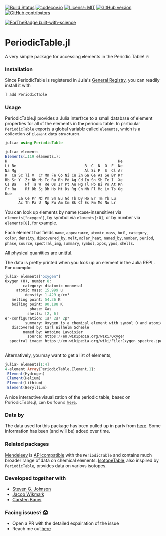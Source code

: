 [![Build Status](https://github.com/JuliaPhysics/PeriodicTable.jl/workflows/CI/badge.svg)](https://github.com/JuliaPhysics/PeriodicTable.jl/actions)
[![codecov.io](http://codecov.io/github/JuliaPhysics/PeriodicTable.jl/coverage.svg?branch=master)](http://codecov.io/github/JuliaPhysics/PeriodicTable.jl?branch=master)
[![License: MIT](https://img.shields.io/badge/License-MIT-yellow.svg)](https://opensource.org/licenses/MIT)
[![GitHub version](https://badge.fury.io/gh/JuliaPhysics%2FPeriodicTable.jl.svg)](https://github.com/JuliaPhysics/PeriodicTable.jl)
[![GitHub contributors](https://img.shields.io/github/contributors/rahulkp220/PeriodicTable.jl.svg)](https://github.com/rahulkp220/PeriodicTable.jl/graphs/contributors)

[![ForTheBadge built-with-science](http://ForTheBadge.com/images/badges/built-with-science.svg)](https://github.com/rahulkp220/)


# PeriodicTable.jl
A very simple package for accessing elements in the Periodic Table! :fire:

### Installation
Since PeriodicTable is registered in Julia's [General Registry](https://github.com/JuliaRegistries/General), you can readily install it with
```julia
] add PeriodicTable
```


### Usage
PeriodicTable.jl provides a Julia interface to a small database of element
properties for all of the elements in the periodic table. In particular `PeriodicTable` exports a global variable called `elements`, which is a collection of
`Element` data structures.

```julia
julia> using PeriodicTable

julia> elements
Elements(…119 elements…):
H                                                  He
Li Be                               B  C  N  O  F  Ne
Na Mg                               Al Si P  S  Cl Ar
K  Ca Sc Ti V  Cr Mn Fe Co Ni Cu Zn Ga Ge As Se Br Kr
Rb Sr Y  Zr Nb Mo Tc Ru Rh Pd Ag Cd In Sn Sb Te I  Xe
Cs Ba    Hf Ta W  Re Os Ir Pt Au Hg Tl Pb Bi Po At Rn
Fr Ra    Rf Db Sg Bh Hs Mt Ds Rg Cn Nh Fl Mc Lv Ts Og
Uue                                                   
      La Ce Pr Nd Pm Sm Eu Gd Tb Dy Ho Er Tm Yb Lu    
      Ac Th Pa U  Np Pu Am Cm Bk Cf Es Fm Md No Lr
```

You can look up elements by name (case-insensitive)
via `elements["oxygen"]`, by symbol via `elements[:O]`, or by number via
`elements[8]`, for example.

Each element has fields `name`, `appearance`, `atomic_mass`, `boil`, `category`, `color`, `density`, `discovered_by`, `melt`, `molar_heat`, `named_by`, `number`, `period`, `phase`, `source`, `spectral_img`, `summary`, `symbol`, `xpos`, `ypos`, `shells`.

All physical quantities are [unitful](https://github.com/ajkeller34/Unitful.jl).

The data is pretty-printed when you look up an element in the Julia REPL.
For example:
```julia
julia> elements["oxygen"]
Oxygen (O), number 8:
        category: diatomic nonmetal
     atomic mass: 15.999 u
         density: 1.429 g/cm³
   melting point: 54.36 K
   boiling point: 90.188 K
           phase: Gas
          shells: [2, 6]
e⁻-configuration: 1s² 2s² 2p⁴
         summary: Oxygen is a chemical element with symbol O and atomic number 8. It is a member of the chalcogen group on the periodic table and is a highly reactive nonmetal and oxidizing agent that readily forms compounds (notably oxides) with most elements. By mass, oxygen is the third-most abundant element in the universe, after hydrogen and helium.
   discovered by: Carl Wilhelm Scheele
        named by: Antoine Lavoisier
          source: https://en.wikipedia.org/wiki/Oxygen
  spectral image: https://en.wikipedia.org/wiki/File:Oxygen_spectre.jpg
 
```
Alternatively, you may want to get a list of elements,
```julia
julia> elements[1:4]
4-element Array{PeriodicTable.Element,1}:
 Element(Hydrogen) 
 Element(Helium)   
 Element(Lithium)  
 Element(Beryllium)
 ```
 
 A nice interactive visualization of the periodic table, based on PeriodicTable.jl, can be found [here](https://github.com/lancebeet/julia-scripts#periodictabletoyjl).

### Data by
The data used for this package has been pulled up in parts from [here](https://github.com/Bowserinator/Periodic-Table-JSON).
Some information has been (and will be) added over time.

### Related packages
[Mendeleev](https://github.com/Eben60/Mendeleev.jl) is [API compatible](https://eben60.github.io/Mendeleev.jl/#Compatibility-Issues) with the `PeriodicTable` and contains much broader range of data on chemical elements. [IsotopeTable](https://github.com/Gregstrq/IsotopeTable.jl), also inspired by `PeriodicTable`, provides data on various isotopes.

### Developed together with
* [Steven G. Johnson](https://github.com/stevengj)
* [Jacob Wikmark](https://github.com/lancebeet)
* [Carsten Bauer](https://github.com/crstnbr)

### Facing issues? :scream:
* Open a PR with the detailed expaination of the issue
* Reach me out [here](https://www.rahullakhanpal.in)
